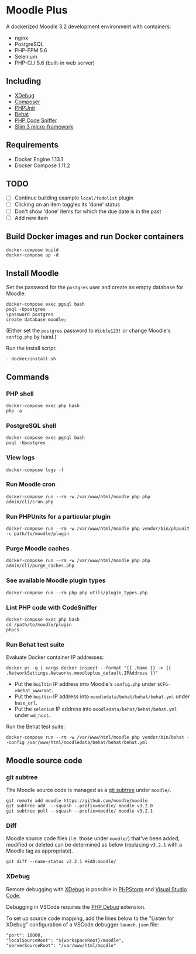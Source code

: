 # Moodle Plus

A dockerized Moodle 3.2 development environment with containers:

* nginx
* PostgreSQL
* PHP-FPM 5.6
* Selenium
* PHP-CLI 5.6 (built-in web server)

## Including

* [XDebug](https://xdebug.org/)
* [Composer](https://getcomposer.org/)
* [PHPUnit](https://docs.moodle.org/dev/PHPUnit)
* [Behat](https://docs.moodle.org/dev/Acceptance_testing)
* [PHP Code Sniffer](https://github.com/squizlabs/PHP_CodeSniffer)
* [Slim 3 micro-framework](https://www.slimframework.com/docs/)

## Requirements

* Docker Engine 1.13.1
* Docker Compose 1.11.2

## TODO

- [ ] Continue building example `local/todolist` plugin
- [ ] Clicking on an item toggles its 'done' status
- [ ] Don't show 'done' items for which the due date is in the past
- [ ] Add new item

## Build Docker images and run Docker containers

```
docker-compose build
docker-compose up -d
```

## Install Moodle

Set the password for the `postgres` user and create an empty database for Moodle:

```
docker-compose exec pgsql bash
psql -Upostgres
\password postgres
create database moodle;
```

(Either set the `postgres` password to `Wibble123!` or change Moodle's `config.php` by hand.)

Run the install script:

```
. docker/install.sh
```

## Commands

### PHP shell

```
docker-compose exec php bash
php -a
```

### PostgreSQL shell

```
docker-compose exec pgsql bash
psql -Upostgres
```

### View logs

```
docker-compose logs -f
```

### Run Moodle cron

```
docker-compose run --rm -w /var/www/html/moodle php php admin/cli/cron.php
```

### Run PHPUnits for a particular plugin

```
docker-compose run --rm -w /var/www/html/moodle php vendor/bin/phpunit -c path/to/moodle/plugin
```

### Purge Moodle caches

```
docker-compose run --rm -w /var/www/html/moodle php php admin/cli/purge_caches.php
```

### See available Moodle plugin types

```
docker-compose run --rm php php utils/plugin_types.php
```

### Lint PHP code with CodeSniffer

```
docker-compose exec php bash
cd /path/to/moodle/plugin
phpcs
```

### Run Behat test suite

Evaluate Docker container IP addresses:

```
docker ps -q | xargs docker inspect --format "{{ .Name }} -> {{ .NetworkSettings.Networks.moodleplus_default.IPAddress }}"
```

* Put the `builtin` IP address into Moodle's `config.php` under `$CFG->behat_wwwroot`.
* Put the `builtin` IP address into `moodledata/behat/behat/behat.yml` under `base_url`.
* Put the `selenium` IP address into `moodledata/behat/behat/behat.yml` under `wd_host`.

Run the Behat test suite:

```
docker-compose run --rm -w /var/www/html/moodle php vendor/bin/behat --config /var/www/html/moodledata/behat/behat/behat.yml
```

## Moodle source code

### git subtree

The Moodle source code is managed as a [git subtree](https://blogs.atlassian.com/2013/05/alternatives-to-git-submodule-git-subtree/) under `moodle/`.

```
git remote add moodle https://github.com/moodle/moodle
git subtree add  --squash --prefix=moodle/ moodle v3.2.0
git subtree pull --squash --prefix=moodle/ moodle v3.2.1
```

### Diff

Moodle source code files (i.e. those under `moodle/`) that've been added, modified or deleted can be determined as below (replacing `v3.2.1` with a Moodle tag as appropriate).

```
git diff --name-status v3.2.1 HEAD:moodle/
```

### XDebug

Remote debugging with [XDebug](https://xdebug.org/) is possible in [PHPStorm](https://www.jetbrains.com/phpstorm/) and [Visual Studio Code](https://code.visualstudio.com/Docs/languages/php).

Debugging in VSCode requires the [PHP Debug](https://marketplace.visualstudio.com/items?itemName=felixfbecker.php-debug) extension.

To set up source code mapping, add the lines below to the "Listen for XDebug" configuration of a VSCode debugger `launch.json` file:

```
"port": 10000,
"localSourceRoot": "${workspaceRoot}/moodle",
"serverSourceRoot": "/var/www/html/moodle"
```
